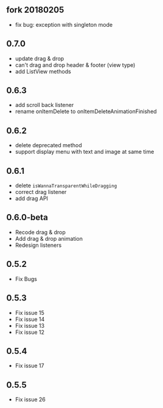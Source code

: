 ## fork 20180205
* fix bug: exception with singleton mode

## 0.7.0

* update drag & drop
* can't drag and drop header & footer (view type)
* add ListView methods

## 0.6.3

* add scroll back listener
* rename onItemDelete to onItemDeleteAnimationFinished

## 0.6.2

* delete deprecated method
* support display menu with text and image at same time

## 0.6.1

* delete `isWannaTransparentWhileDragging`
* correct drag listener
* add drag API

## 0.6.0-beta

* Recode drag & drop
* Add drag & drop animation
* Redesign listeners

## 0.5.2

* Fix Bugs


## 0.5.3

* Fix issue 15
* Fix issue 14
* Fix issue 13
* Fix issue 12


## 0.5.4

* Fix issue 17



## 0.5.5

* Fix issue 26
